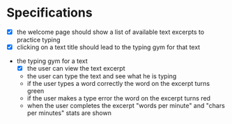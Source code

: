 Specifications
==============

- [x] the welcome page should show a list of available text excerpts to practice typing
- [x] clicking on a text title should lead to the typing gym for that text
- the typing gym for a text 
  - [x] the user can view the text excerpt 
  - the user can type the text and see what he is typing
  - if the user types a word correctly the word on the excerpt turns
    green
  - if the user makes a type error the word on the excerpt turns red
  - when the user completes the excerpt "words per minute" and "chars
    per minutes" stats are shown
